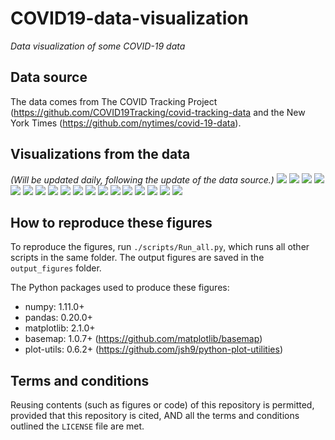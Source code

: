 # COVID19-data-visualization
_Data visualization of some COVID-19 data_

## Data source
The data comes from The COVID Tracking Project (https://github.com/COVID19Tracking/covid-tracking-data and the New York Times (https://github.com/nytimes/covid-19-data).

## Visualizations from the data
_(Will be updated daily, following the update of the data source.)_
![](./output_figures/Map_01__positive_cases_by_state_2020-04-07.png)
![](./output_figures/Map_02__Positive_rate_by_state_2020-04-07.png)
![](./output_figures/Map_03__new_cases_from_2020-04-04_to_2020-04-07.png)
![](./output_figures/Trend_01__positive_cases_all_US_states__linear_scale__2020-04-07.png)
![](./output_figures/Trend_02__positive_cases_all_US_states__log_scale__2020-04-07.png)
![](./output_figures/Trend_03__positive_cases_all_states_excl_NY_NJ__linear_scale__2020-04-07.png)
![](./output_figures/Trend_04__positive_cases_all_states_excl_NY_NJ__log_scale__2020-04-07.png)
![](./output_figures/Trend_05__number_of_tests_all_US_states__linear__2020-04-07.png)
![](./output_figures/Trend_06__number_of_tests_all_US_states__log__2020-04-07.png)
![](./output_figures/Trend_07__positive_rate_all_states_2020-04-07.png)
![](./output_figures/Trend_08__positive_rate_all_states_excl_NY_NJ_2020-04-07.png)
![](./output_figures/Trend_09__tests_per_capita_2020-04-07.png)
![](./output_figures/Trend_10__positive_normalized_by_pop_density__linear__2020-04-07.png)
![](./output_figures/Trend_11__new_cases_vs_total_cases__2020-04-07.png)
![](./output_figures/Trend_12__daily_new_cases_all_states_2020-04-07.png)
![](./output_figures/Trend_13__daily_new_cases_all_states_excl_NY_NJ_2020-04-07.png)
![](./output_figures/Trend_14__daily_new_deaths_all_states_2020-04-07.png)
![](./output_figures/Trend_15__daily_new_deaths_all_states_excl_NY_NJ_2020-04-07.png)

## How to reproduce these figures
To reproduce the figures, run `./scripts/Run_all.py`, which runs all other scripts in the same folder. The output figures are saved in the `output_figures` folder.

The Python packages used to produce these figures:
  - numpy: 1.11.0+
  - pandas: 0.20.0+
  - matplotlib: 2.1.0+
  - basemap: 1.0.7+ (https://github.com/matplotlib/basemap)
  - plot-utils: 0.6.2+ (https://github.com/jsh9/python-plot-utilities)


## Terms and conditions
Reusing contents (such as figures or code) of this repository is permitted, provided that this repository is cited, AND all the terms and conditions outlined the `LICENSE` file are met.
